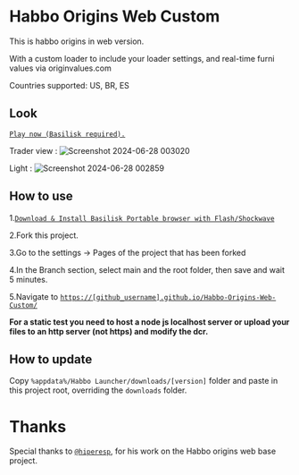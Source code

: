 # Habbo Origins Web Custom

This is habbo origins in web version.

With a custom loader to include your loader settings, and real-time furni values via originvalues.com

Countries supported: US, BR, ES

## Look

<a href="https://fripokoff.github.io/Habbo-Origins-Web-Custom/">`Play now (Basilisk required).`</a>

Trader view : ![Screenshot 2024-06-28 003020](https://github.com/fripokoff/Habbo-Origins-Web-Custom/assets/65672472/7603f4ca-40ca-4efe-bc8c-632f26afcb05)

Light : ![Screenshot 2024-06-28 002859](https://github.com/fripokoff/Habbo-Origins-Web-Custom/assets/65672472/0b060c49-41ac-4aa4-865a-d1bbc52f9e78)


## How to use

1.<a href="https://forum.oldskooler.org/threads/portable-browser-with-flash-shockwave-basilisk.70/">`Download & Install Basilisk Portable browser with Flash/Shockwave`</a>

2.Fork this project.

3.Go to the settings -> Pages of the project that has been forked

4.In the Branch section, select main and the root folder, then save and wait 5 minutes.

5.Navigate to <a href="https://fripokoff.github.io/Habbo-Origins-Web-Custom/">`https://[github_username].github.io/Habbo-Origins-Web-Custom/`</a>

**For a static test you need to host a node js localhost server or upload your files to an http server (not https) and modify the dcr.**

## How to update

Copy `%appdata%/Habbo Launcher/downloads/[version]` folder and paste in this project root, overriding the `downloads` folder.

# Thanks

Special thanks to <a href="https://github.com/hiperesp/">`@hiperesp`</a>, for his work on the Habbo origins web base project.

